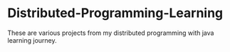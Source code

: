# Distributed-Programming-Learning
These are various projects from my distributed programming with java learning journey.
